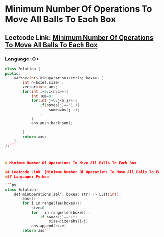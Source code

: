 # Minimum Number Of Operations To Move All Balls To Each Box

## Leetcode Link: [Minimum Number Of Operations To Move All Balls To Each Box](https://leetcode.com/problems/minimum-number-of-operations-to-move-all-balls-to-each-box/)
### Language: C++

```cpp
class Solution {
public:
    vector<int> minOperations(string boxes) {
        int n=boxes.size();
        vector<int> ans;
        for(int i=0;i<n;i++){
            int sum=0;
            for(int j=0;j<n;j++){
                if(boxes[j]=='1'){
                    sum+=abs(j-i);
                }
            }
            ans.push_back(sum);

        }
        return ans;
    }
};```



# Minimum Number Of Operations To Move All Balls To Each Box

## Leetcode Link: [Minimum Number Of Operations To Move All Balls To Each Box](https://leetcode.com/problems/minimum-number-of-operations-to-move-all-balls-to-each-box/)
### Language: Python

```py
class Solution:
    def minOperations(self, boxes: str) -> List[int]:
        ans=[]
        for i in range(len(boxes)):
            size=0
            for j in range(len(boxes)):
                if boxes[j]=="1":
                    size=size+abs(i-j)
            ans.append(size)
        return ans```



